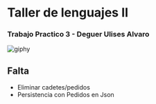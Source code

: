 # Taller de lenguajes II
### Trabajo Practico 3 - Deguer Ulises Alvaro
![giphy](https://c.tenor.com/RrmMg8aLs3IAAAAC/gir-grim-reaper.gif)


## Falta
- Eliminar cadetes/pedidos
- Persistencia con Pedidos en Json
